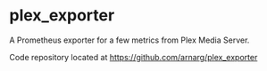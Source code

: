 # plex_exporter

A Prometheus exporter for a few metrics from Plex Media Server.

Code repository located at https://github.com/arnarg/plex_exporter
